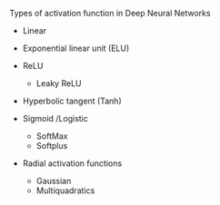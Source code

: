 Types of activation function in Deep Neural Networks

- Linear
 - Exponential linear unit (ELU)

- ReLU
  - Leaky ReLU
  
- Hyperbolic tangent (Tanh)

- Sigmoid /Logistic
  - SoftMax   
  - Softplus

- Radial activation functions
  - Gaussian
  - Multiquadratics
